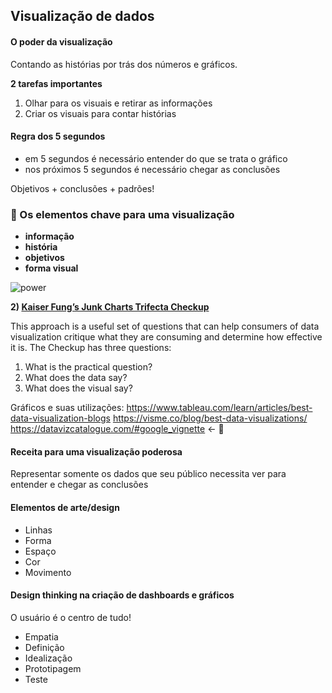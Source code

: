 ## Visualização de dados

#### O poder da visualização
Contando as histórias por trás dos números e gráficos.

<b>2 tarefas importantes </b>
1. Olhar para os visuais e retirar as informações
2. Criar os visuais para contar histórias

#### Regra dos 5 segundos
- em 5 segundos é necessário entender do que se trata o gráfico
- nos próximos 5 segundos é necessário chegar as conclusões

Objetivos + conclusões + padrões!

### :key: Os elementos chave para uma visualização
- <b> informação 
- história
- objetivos
- forma visual </b>

![power](https://github.com/matheusbuniotto/presets/blob/main/google/powerfulvis.png?raw=true)


**2) [Kaiser Fung’s Junk Charts Trifecta Checkup](https://junkcharts.typepad.com/junk_charts/junk-charts-trifecta-checkup-the-definitive-guide.html)**

This approach is a useful set of questions that can help consumers of data visualization critique what they are consuming and determine how effective it is. The Checkup has three questions:

1. What is the practical question?
2. What does the data say?
3. What does the visual say?
   
Gráficos e suas utilizações: 
https://www.tableau.com/learn/articles/best-data-visualization-blogs
https://visme.co/blog/best-data-visualizations/
https://datavizcatalogue.com/#google_vignette <- :key:


#### Receita para uma visualização poderosa
Representar somente os dados que seu público necessita ver para entender e chegar as conclusões

#### Elementos de arte/design
- Linhas
- Forma
- Espaço
- Cor
- Movimento

#### Design thinking na criação de dashboards e gráficos
O usuário é o centro de tudo!

- Empatia
- Definição
- Idealização
- Prototipagem
- Teste

